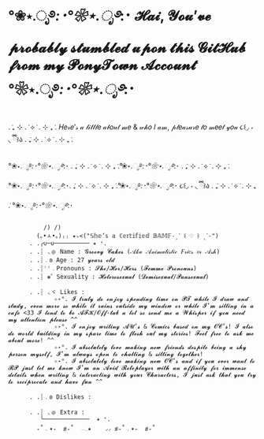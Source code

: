 # °❀⋆.ೃ࿔*:･°❀⋆.ೃ࿔*:･ 𝓗𝓪𝓲, 𝓨𝓸𝓾’𝓿𝓮 𝓹𝓻𝓸𝓫𝓪𝓫𝓵𝔂 𝓼𝓽𝓾𝓶𝓫𝓵𝓮𝓭 𝓾𝓹𝓸𝓷 𝓽𝓱𝓲𝓼 𝓖𝓲𝓽𝓗𝓾𝓫 𝓯𝓻𝓸𝓶 𝓶𝔂 𝓟𝓸𝓷𝔂𝓣𝓸𝔀𝓷 𝓐𝓬𝓬𝓸𝓾𝓷𝓽 °❀⋆.ೃ࿔*:･°❀⋆.ೃ࿔*:･

 . ݁₊ ⊹ . ݁ ⟡ ݁ . ⊹ ₊ ݁. 𝐻𝑒𝓇𝑒’𝓈 𝒶 𝓁𝒾𝓉𝓉𝓁𝑒 𝒶𝒷𝑜𝓊𝓉 𝓂𝑒 & 𝓌𝒽𝑜 𝐼 𝒶𝓂, 𝓅𝓁𝑒𝒶𝓈𝓊𝓇𝑒 𝓉𝑜 𝓂𝑒𝑒𝓉 𝓎𝑜𝓊 ૮꒰◞ ˕ ◟ ྀི꒱ა . ݁₊ ⊹ . ݁ ⟡ ݁ . ⊹ ₊ ݁. 
 
°❀⋆.ೃ࿔*:･°❀⋆.ೃ࿔*:･ . ݁₊ ⊹ . ݁ ⟡ ݁ . ⊹ ₊ ݁.°❀⋆.ೃ࿔*:･°❀⋆.ೃ࿔*:･ . ݁₊ ⊹ . ݁ ⟡ ݁ . ⊹ ₊ ݁.  °❀⋆.ೃ࿔*:･°❀⋆.ೃ࿔*:･. ݁₊ ⊹ . ݁ ⟡ ݁ . ⊹ ₊ ݁.°❀⋆.ೃ࿔*:･°❀⋆.ೃ࿔*:･ ૮꒰◞ ˕ ◟ ྀི꒱ა . ݁₊ ⊹ . ݁ ⟡ ݁ . ⊹ ₊ ݁. °❀⋆.ೃ࿔*:･°❀⋆.ೃ࿔*:･  
          
              /) /)
            (｡•ㅅ•｡)₎₎ ✦₊<("𝕊𝕙𝕖’𝕤 𝕒 ℂ𝕖𝕣𝕥𝕚𝕗𝕚𝕖𝕕 𝔹𝔸𝕄𝔽˗ˏˋ ꒰ ♡ ꒱ ˎˊ˗")
          . .╭∪─∪────────── ✦ ⁺.
          . .┊ ◟﹫ Name : 𝓖𝓻𝓸𝓸𝓿𝔂 𝓒𝓪𝓴𝓮𝓼 (𝒜𝓀𝒶 𝒜𝓃𝒾𝓂𝒶𝓁𝒾𝓈𝓉𝒾𝒸 𝐹𝓇𝒾𝑒𝓈 𝑜𝓇 𝒜𝓈𝒽)
          . .┊﹒𐐪 Age : 27 𝔂𝓮𝓪𝓻𝓼 𝓸𝓵𝓭
          . .┊ꜝꜝ﹒Pronouns : 𝓢𝓱𝓮/𝓗𝓮𝓻/𝓗𝓮𝓻𝓼 (𝓕𝓮𝓶𝓶𝓮 𝓟𝓻𝓸𝓷𝓸𝓾𝓷𝓼)
          . .┊ ⨳゛Sexuality : 𝓗𝓮𝓽𝓮𝓻𝓸𝓼𝓮𝔁𝓾𝓪𝓵 (𝓓𝓮𝓶𝓲𝓼𝓮𝔁𝓾𝓪𝓵/𝓟𝓪𝓷𝓼𝓮𝔁𝓾𝓪𝓵)
          
          . .┊ ◟ヾ Likes : 
                 ✧˖°. 𝓘 𝓽𝓻𝓾𝓵𝔂 𝓭𝓸 𝓮𝓷𝓳𝓸𝔂 𝓼𝓹𝓮𝓷𝓭𝓲𝓷𝓰 𝓽𝓲𝓶𝓮 𝓸𝓷 𝓟𝓣 𝔀𝓱𝓲𝓵𝓮 𝓘 𝓭𝓻𝓪𝔀 𝓪𝓷𝓭 𝓼𝓽𝓾𝓭𝔂, 𝓮𝓿𝓮𝓷 𝓶𝓸𝓻𝓮 𝓼𝓸 𝔀𝓱𝓲𝓵𝓮 𝓲𝓽 𝓻𝓪𝓲𝓷𝓼 𝓸𝓾𝓽𝓼𝓲𝓭𝓮 𝓶𝔂 𝔀𝓲𝓷𝓭𝓸𝔀 𝓸𝓻 𝔀𝓱𝓲𝓵𝓮 𝓘’𝓶 𝓼𝓲𝓽𝓽𝓲𝓷𝓰 𝓲𝓷 𝓪 𝓬𝓪𝓯𝓮 <33 𝓘 𝓽𝓮𝓷𝓭 𝓽𝓸 𝓫𝓮 𝓐𝓕𝓚/𝓞𝓯𝓯-𝓽𝓪𝓫 𝓪 𝓵𝓸𝓽 𝓼𝓸 𝓼𝓮𝓷𝓭 𝓶𝓮 𝓪 𝓦𝓱𝓲𝓼𝓹𝓮𝓻 𝓲𝓯 𝔂𝓸𝓾 𝓷𝓮𝓮𝓭 𝓶𝔂 𝓪𝓽𝓽𝓮𝓷𝓽𝓲𝓸𝓷 𝓹𝓵𝓮𝓪𝓼𝓮 ^^  
                 ✧˖°. 𝓘 𝓮𝓷𝓳𝓸𝔂 𝔀𝓻𝓲𝓽𝓲𝓷𝓰 𝓐𝓤’𝓼 & 𝓒𝓸𝓶𝓲𝓬𝓼 𝓫𝓪𝓼𝓮𝓭 𝓸𝓷 𝓶𝔂 𝓞𝓒’𝓼! 𝓘 𝓪𝓵𝓼𝓸 𝓭𝓸 𝔀𝓸𝓻𝓵𝓭 𝓫𝓾𝓲𝓵𝓭𝓲𝓷𝓰 𝓲𝓷 𝓶𝔂 𝓼𝓹𝓪𝓻𝓮 𝓽𝓲𝓶𝓮 𝓽𝓸 𝓯𝓵𝓮𝓼𝓱 𝓸𝓾𝓽 𝓶𝔂 𝓼𝓽𝓸𝓻𝓲𝓮𝓼! 𝓕𝓮𝓮𝓵 𝓯𝓻𝓮𝓮 𝓽𝓸 𝓪𝓼𝓴 𝓶𝓮 𝓪𝓫𝓸𝓾𝓽 𝓶𝓸𝓻𝓮! ^^
                 ✧˖°. 𝓘 𝓪𝓫𝓼𝓸𝓵𝓾𝓽𝓮𝓵𝔂 𝓵𝓸𝓿𝓮 𝓶𝓪𝓴𝓲𝓷𝓰 𝓷𝓮𝔀 𝓯𝓻𝓲𝓮𝓷𝓭𝓼 𝓭𝓮𝓼𝓹𝓲𝓽𝓮 𝓫𝓮𝓲𝓷𝓰 𝓪 𝓼𝓱𝔂 𝓹𝓮𝓻𝓼𝓸𝓷 𝓶𝔂𝓼𝓮𝓵𝓯, 𝓘’𝓶 𝓪𝓵𝔀𝓪𝔂𝓼 𝓸𝓹𝓮𝓷 𝓽𝓸 𝓬𝓱𝓪𝓽𝓽𝓲𝓷𝓰 & 𝓼𝓲𝓽𝓽𝓲𝓷𝓰 𝓽𝓸𝓰𝓮𝓽𝓱𝓮𝓻!
                 ✧˖°. 𝓘 𝓪𝓫𝓼𝓸𝓵𝓾𝓽𝓮𝓵𝔂 𝓵𝓸𝓿𝓮 𝓶𝓪𝓴𝓲𝓷𝓰 𝓷𝓮𝔀 𝓞𝓒’𝓼 𝓪𝓷𝓭 𝓲𝓯 𝔂𝓸𝓾 𝓮𝓿𝓮𝓻 𝔀𝓪𝓷𝓽 𝓽𝓸 𝓡𝓟 𝓳𝓾𝓼𝓽 𝓵𝓮𝓽 𝓶𝓮 𝓴𝓷𝓸𝔀 𝓘’𝓶 𝓪𝓷 𝓐𝓿𝓲𝓭 𝓡𝓸𝓵𝓮𝓹𝓵𝓪𝔂𝓮𝓻 𝔀𝓲𝓽𝓱 𝓪𝓷 𝓪𝓯𝓯𝓲𝓷𝓲𝓽𝔂 𝓯𝓸𝓻 𝓲𝓶𝓶𝓮𝓷𝓼𝓮 𝓭𝓮𝓽𝓪𝓲𝓵𝓼 𝔀𝓱𝓮𝓷 𝔀𝓻𝓲𝓽𝓲𝓷𝓰 & 𝓲𝓷𝓽𝓮𝓻𝓪𝓬𝓽𝓲𝓷𝓰 𝔀𝓲𝓽𝓱 𝔂𝓸𝓾𝓻 𝓒𝓱𝓪𝓻𝓪𝓬𝓽𝓮𝓻𝓼, 𝓘 𝓳𝓾𝓼𝓽 𝓪𝓼𝓴 𝓽𝓱𝓪𝓽 𝔂𝓸𝓾 𝓽𝓻𝔂 𝓽𝓸 𝓻𝓮𝓬𝓲𝓹𝓻𝓸𝓬𝓪𝓽𝓮 𝓪𝓷𝓭 𝓱𝓪𝓿𝓮 𝓯𝓾𝓷 ^^
                 
          . .┊﹒𐐪 Dislikes : 
          
          . .┊ ◟﹫ Extra : 
             ╰─────────────  ✦ ⁺.
            ₊˚﹒✦₊  ⧣₊˚  𓂃★    ⸝⸝ ⧣₊˚﹒✦₊  ⧣₊˚
